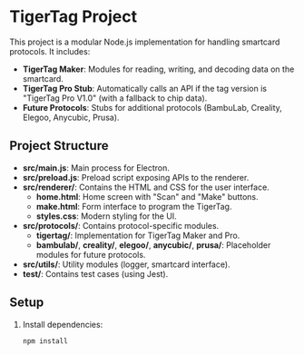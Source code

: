 # TigerTag Project

This project is a modular Node.js implementation for handling smartcard protocols. It includes:

- **TigerTag Maker**: Modules for reading, writing, and decoding data on the smartcard.
- **TigerTag Pro Stub**: Automatically calls an API if the tag version is "TigerTag Pro V1.0" (with a fallback to chip data).
- **Future Protocols**: Stubs for additional protocols (BambuLab, Creality, Elegoo, Anycubic, Prusa).

## Project Structure

- **src/main.js**: Main process for Electron.
- **src/preload.js**: Preload script exposing APIs to the renderer.
- **src/renderer/**: Contains the HTML and CSS for the user interface.
  - **home.html**: Home screen with "Scan" and "Make" buttons.
  - **make.html**: Form interface to program the TigerTag.
  - **styles.css**: Modern styling for the UI.
- **src/protocols/**: Contains protocol-specific modules.
  - **tigertag/**: Implementation for TigerTag Maker and Pro.
  - **bambulab/**, **creality/**, **elegoo/**, **anycubic/**, **prusa/**: Placeholder modules for future protocols.
- **src/utils/**: Utility modules (logger, smartcard interface).
- **test/**: Contains test cases (using Jest).

## Setup

1. Install dependencies:

   ```bash
   npm install